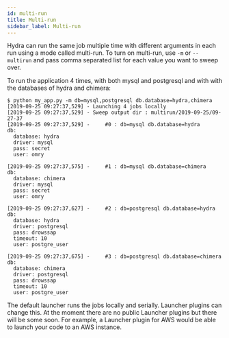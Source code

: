 ```yaml
---
id: multi-run
title: Multi-run
sidebar_label: Multi-run
---
```


Hydra can run the same job multiple time with different arguments in each run using a mode called multi-run.
To turn on multi-run, use `-m` or `--multirun` and pass comma separated list for each value you want
to sweep over.

To run the application 4 times, with both mysql and postgresql and with with the databases of hydra and chimera:
```text
$ python my_app.py -m db=mysql,postgresql db.database=hydra,chimera
[2019-09-25 09:27:37,529] - Launching 4 jobs locally
[2019-09-25 09:27:37,529] - Sweep output dir : multirun/2019-09-25/09-27-37
[2019-09-25 09:27:37,529] -     #0 : db=mysql db.database=hydra
db:
  database: hydra
  driver: mysql
  pass: secret
  user: omry

[2019-09-25 09:27:37,575] -     #1 : db=mysql db.database=chimera
db:
  database: chimera
  driver: mysql
  pass: secret
  user: omry

[2019-09-25 09:27:37,627] -     #2 : db=postgresql db.database=hydra
db:
  database: hydra
  driver: postgresql
  pass: drowssap
  timeout: 10
  user: postgre_user

[2019-09-25 09:27:37,675] -     #3 : db=postgresql db.database=chimera
db:
  database: chimera
  driver: postgresql
  pass: drowssap
  timeout: 10
  user: postgre_user
```

The default launcher runs the jobs locally and serially.
Launcher plugins can change this. At the moment there are no public Launcher plugins but there will be some soon.
For example, a Launcher plugin for AWS would be able to launch your code to an AWS instance.
